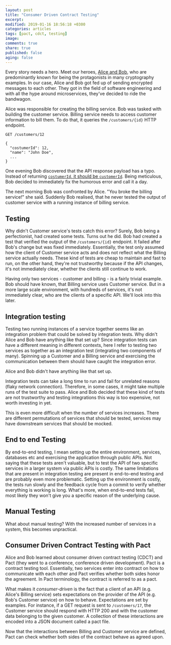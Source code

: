 ```yaml
---
layout: post
title: "Consumer Driven Contract Testing"
excerpt:
modified: 2019-01-16 18:56:18 +0300
categories: articles
tags: [pact, cdct, testing]
image:
comments: true
share: true
published: false
aging: false
---
```


Every story needs a hero.
Meet our heroes, [Alice and Bob](https://en.wikipedia.org/wiki/Alice_and_Bob), who are predominantly known for being the protagonists in many cryptography examples.
In our case, Alice and Bob got fed up of sending encrypted messages to each other.
They got in the field of software engineering and with all the hype around microservices, they've decided to ride the bandwagon.

Alice was responsible for creating the billing service.
Bob was tasked with building the customer service.
Billing service needs to access customer information to bill them.
To do that, it queries the `/customers/{id}` HTTP endpoint.

```
GET /customers/12

{
  "costumerId": 12,
  "name": "John Doe",
  ...
}
```

One evening Bob discovered that the API response payload has a typo.
Instead of returning [`costumerId`, it should be `customerId`](https://kathleenwcurry.wordpress.com/2015/09/08/easily-confused-words-costumer-vs-customer/ "Easily Confused Words: Costumer vs. Customer").
Being meticulous, Bob decided to immediately fix the humorous error and call it a day.

The next morning Bob was confronted by Alice.
"You broke the billing service!" she said.
Suddenly Bob realised, that he never tested the output of customer service with a running instance of billing service.

## Testing

Why didn't Customer service's tests catch this error?
Surely, Bob being a perfectionist, had created some tests.
Turns out he did.
Bob had created a test that verified the output of the `/customers/{id}` endpoint.
It failed after Bob's change but was fixed immediately.
Essentially, the test only assumed how the client of Customer service acts and does not reflect what the Billing service actually needs.
These kind of tests are cheap to maintain and fast to run, on the other hand, they're not trustworthy because if the API changes, it's not immediately clear, whether the clients still continue to work.

Having only two services - customer and billing - is a fairly trivial example.
Bob should have known, that Billing service uses Customer service.
But in a more large scale environment, with hundreds of services, it's not immediately clear, who are the clients of a specific API.
We'll look into this later.

## Integration testing

Testing two running instances of a service together seems like an integration problem that could be solved by integration tests.
Why didn't Alice and Bob have anything like that set up?
Since integration tests can have a different meaning in different contexts, here I refer to testing two services as together as an integration test (integrating two components of many).
Spinning up a Customer and a Billing service and exercising the communication between them should have caught the integration error.

Alice and Bob didn't have anything like that set up.

Integration tests can take a long time to run and fail for unrelated reasons (flaky network connection).
Therefore, in some cases, it might take multiple runs of the test suite to pass.
Alice and Bob decided that these kind of tests are not trustworthy and testing integrations this way is too expensive, not worth investing in yet.

This is even more difficult when the number of services increases.
There are different permutations of services that should be tested, services may have downstream services that should be mocked.

## End to end Testing

By end-to-end testing, I mean setting up the entire environment, services, databases etc and exercising the application through public APIs.
Not saying that these tests aren't valuable, but to test the API of two specific services in a larger system via public APIs is costly.
The same limitations that are present in integration testing are present in end-to-end testing and are probably even more problematic.
Setting up the environment is costly, the tests run slowly and the feedback cycle from a commit to verify whether everything is working is long.
What's more, when end-to-end tests fail, most likely they won't give you a specific reason of the underlying cause.

## Manual Testing

What about manual testing?
With the increased number of services in a system, this becomes unpractical.

## Consumer Driven Contract Testing with Pact

Alice and Bob learned about consumer driven contract testing (CDCT) and Pact (they went to a conference, conference driven development).
Pact is a contract testing tool.
Essentially, two services enter into contract on how to communicate with each other and Pact verifies whether both sides honor the agreement.
In Pact terminology, the contract is referred to as a pact.

What makes it *consumer-driven* is the fact that a client of an API (e.g. Alice's Billing service) sets expectations on the provider of the API (e.g. Bob's Customer service) on how to behave.
Expectations are set by examples.
For instance, if a GET request is sent to `/customers/17`, the Customer service should respond with HTTP 200 and with the customer data belonging to the given customer.
A collection of these interactions are encoded into a JSON document called a pact file.

Now that the interactions between Billing and Customer service are defined, Pact can check whether both sides of the contract behave as agreed upon.
